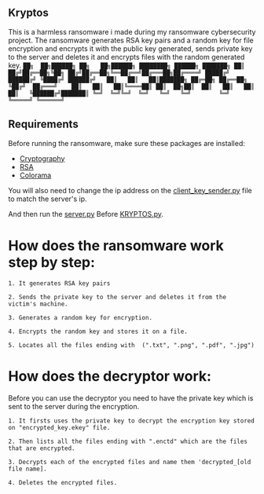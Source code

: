 ## Kryptos
This is a harmless ransomware i made during my ransomware cybersecurity project.
The ransomware generates RSA key pairs and a random key for file encryption and  encrypts it with the public key generated, sends private key to the server and  deletes it and encrypts files with the random generated key.
`
██╗  ██╗██████╗ ██╗   ██╗██████╗ ████████╗ ██████╗ ███████╗
██║ ██╔╝██╔══██╗╚██╗ ██╔╝██╔══██╗╚══██╔══╝██╔═══██╗██╔════╝
█████╔╝ ██████╔╝ ╚████╔╝ ██████╔╝   ██║   ██║   ██║███████╗
██╔═██╗ ██╔══██╗  ╚██╔╝  ██╔═══╝    ██║   ██║   ██║╚════██║
██║  ██╗██║  ██║   ██║   ██║        ██║   ╚██████╔╝███████║
╚═╝  ╚═╝╚═╝  ╚═╝   ╚═╝   ╚═╝        ╚═╝    ╚═════╝ ╚══════╝
`
## Requirements
Before running the ransomware, make sure these packages are installed:

  - [Cryptography](https://pypi.org/project/cryptography/)
  - [RSA](https://pypi.org/project/rsa/)
  - [Colorama](https://pypi.org/project/colorama/)
 

You will also need to change the ip address on the [client_key_sender.py](https://github.com/OMARomd23/Kryptos/blob/main/client_key_sender.py) file to match the server's ip.

And then run the [server.py](https://github.com/OMARomd23/Kryptos/blob/main/server.py) Before [KRYPTOS.py](https://github.com/OMARomd23/Kryptos/blob/main/KRYPTOS.py).

# How does  the ransomware work step by step:

	1. It generates RSA key pairs
	
	2. Sends the private key to the server and deletes it from the victim's machine.
	
	3. Generates a random key for encryption.
	
	4. Encrypts the random key and stores it on a file.
	
	5. Locates all the files ending with  (".txt", ".png", ".pdf", ".jpg")
	
# How does the decryptor work:

 Before you can use the decryptor you need to have the private key which is sent to the server during the encryption.


	1. It firsts uses the private key to decrypt the encryption key stored on "encrypted_key.ekey" file.
 	
  	2. Then lists all the files ending with ".enctd" which are the files that are encrypted.
	
	3. Decrypts each of the encrypted files and name them 'decrypted_[old file name].
 
	4. Deletes the encrypted files.
